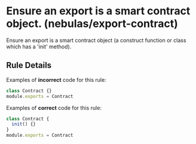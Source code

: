 # Ensure an export is a smart contract object. (nebulas/export-contract)

Ensure an export is a smart contract object (a construct function or class which has a 'init' method).

## Rule Details

Examples of **incorrect** code for this rule:

```js
class Contract {}
module.exports = Contract
```

Examples of **correct** code for this rule:

```js
class Contract {
  init() {}
}
module.exports = Contract
```
